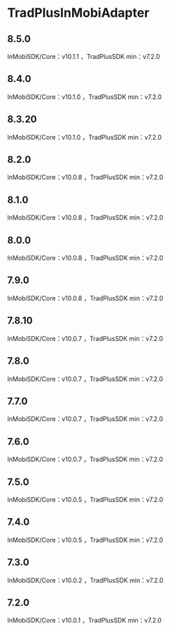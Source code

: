 # TradPlusInMobiAdapter

## 8.5.0

InMobiSDK/Core：v10.1.1 ，TradPlusSDK min：v7.2.0

## 8.4.0

InMobiSDK/Core：v10.1.0 ，TradPlusSDK min：v7.2.0

## 8.3.20

InMobiSDK/Core：v10.1.0 ，TradPlusSDK min：v7.2.0

## 8.2.0

InMobiSDK/Core：v10.0.8 ，TradPlusSDK min：v7.2.0

## 8.1.0

InMobiSDK/Core：v10.0.8 ，TradPlusSDK min：v7.2.0

## 8.0.0

InMobiSDK/Core：v10.0.8 ，TradPlusSDK min：v7.2.0

## 7.9.0

InMobiSDK/Core：v10.0.8 ，TradPlusSDK min：v7.2.0

## 7.8.10

InMobiSDK/Core：v10.0.7 ，TradPlusSDK min：v7.2.0

## 7.8.0

InMobiSDK/Core：v10.0.7 ，TradPlusSDK min：v7.2.0

## 7.7.0

InMobiSDK/Core：v10.0.7 ，TradPlusSDK min：v7.2.0

## 7.6.0

InMobiSDK/Core：v10.0.7 ，TradPlusSDK min：v7.2.0

## 7.5.0

InMobiSDK/Core：v10.0.5 ，TradPlusSDK min：v7.2.0

## 7.4.0

InMobiSDK/Core：v10.0.5 ，TradPlusSDK min：v7.2.0

## 7.3.0

InMobiSDK/Core：v10.0.2 ，TradPlusSDK min：v7.2.0

## 7.2.0

InMobiSDK/Core：v10.0.1 ，TradPlusSDK min：v7.2.0